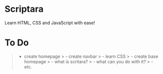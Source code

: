 # Scriptara
Learn HTML, CSS and JavaScript with ease!

# To Do
> - create homepage
    > - create navbar
        > - learn CSS
    > - create base homepage
        > - what is scritara?
        > - what can you do with it?
        > - etc.